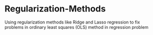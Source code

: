 # Regularization-Methods

Using regularization methods like Ridge and Lasso regression to fix problems in ordinary least squares (OLS) method in regression problem
